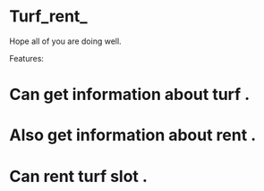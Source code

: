 # Turf_rent_
Hope all of you are doing well.

Features:
#  Can get information about turf .
#  Also get information about rent .
#  Can rent turf slot .

